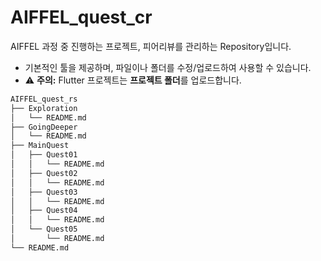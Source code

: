 # AIFFEL_quest_cr

AIFFEL 과정 중 진행하는 프로젝트, 피어리뷰를 관리하는 Repository입니다.

- 기본적인 툴을 제공하며, 파일이나 폴더를 수정/업로드하여 사용할 수 있습니다.
- ⚠️ **주의:** Flutter 프로젝트는 **프로젝트 폴더**를 업로드합니다.


```bash
AIFFEL_quest_rs
├── Exploration
│   └── README.md
├── GoingDeeper
│   └── README.md
├── MainQuest
│   ├── Quest01
│   │   └── README.md
│   ├── Quest02
│   │   └── README.md
│   ├── Quest03
│   │   └── README.md
│   ├── Quest04
│   │   └── README.md
│   └── Quest05
│       └── README.md
└── README.md

